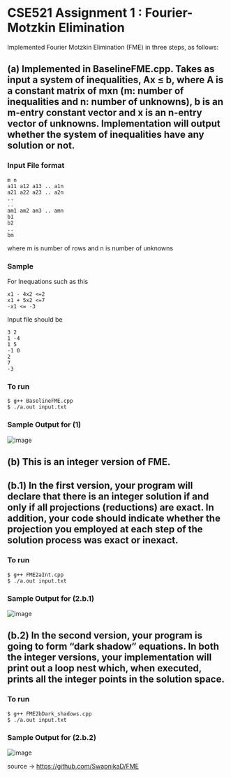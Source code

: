 # CSE521 Assignment 1 : Fourier-Motzkin Elimination
 
Implemented Fourier Motzkin Elimination (FME) in three steps, as follows: </br>
## (a) Implemented in BaselineFME.cpp. Takes as input a system of inequalities, Ax ≤ b, where A is a constant matrix of mxn (m: number of inequalities and n: number of unknowns), b is an m-entry constant vector and x is an n-entry vector of unknowns. Implementation will output whether the system of inequalities have any solution or not.  
### Input File format
```
m n
a11 a12 a13 .. a1n 
a21 a22 a23 .. a2n
..
..
am1 am2 am3 .. amn
b1
b2
..
bm
```
where m is number of rows and n is number of unknowns

### Sample 
For Inequations such as this
```
x1 - 4x2 <=2
x1 + 5x2 <=7
-x1 <= -3
```
Input file should be
```
3 2
1 -4
1 5
-1 0
2
7
-3
```
### To run

```
$ g++ BaselineFME.cpp
$ ./a.out input.txt

```
### Sample Output for (1)
![image](https://user-images.githubusercontent.com/112839333/201240189-de8f2924-a167-4767-9585-d8965caea6de.png)


## (b) This is  an  integer  version  of  FME. 
 
## (b.1) In the first version, your program will declare that there is an integer solution if and only if all projections (reductions) are exact. In addition, your code should indicate whether  the projection  you employed at each step of the solution process was exact or inexact.   
### To run

```
$ g++ FME2aInt.cpp
$ ./a.out input.txt

```
### Sample Output for (2.b.1)
![image](https://user-images.githubusercontent.com/112839333/201255025-ca132e03-728a-4b03-9633-c17765c9be9e.png)

## (b.2) In the second version, your program is going to form “dark shadow” equations.  In both the integer versions, your implementation will print out a loop nest which, when executed, prints all the integer points in the solution space.  
### To run

```
$ g++ FME2bDark_shadows.cpp
$ ./a.out input.txt

```
### Sample Output for (2.b.2)
![image](https://user-images.githubusercontent.com/112839333/201260033-b2d5402d-e429-4865-8ce8-961c2b912cd5.png)

source -> https://github.com/SwapnikaD/FME
